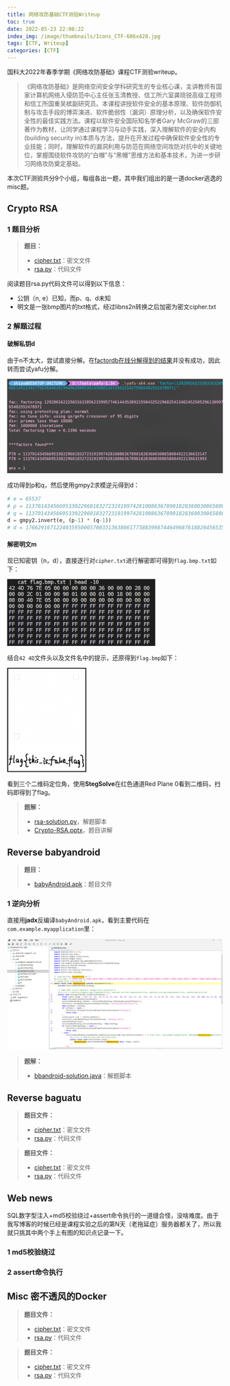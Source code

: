 ```yaml
---
title: 网络攻防基础CTF测验Writeup
toc: true
date: 2022-05-23 22:08:22
index_img: /image/thumbnails/Icons_CTF-686x428.jpg
tags: [CTF, Writeup]
categories: [CTF]
---
```


国科大2022年春季学期《网络攻防基础》课程CTF测验writeup。

<!--more-->

> 《网络攻防基础》是网络空间安全学科研究生的专业核心课，主讲教师有国家计算机网络入侵防范中心主任张玉清教授、信工所六室龚晓锐高级工程师和信工所国重吴槟副研究员。本课程讲授软件安全的基本原理、软件防御机制与攻击手段的博弈演进、软件脆弱性（漏洞）原理分析，以及确保软件安全性的最佳实践方法。课程以软件安全国际知名学者Gary McGraw的三部著作为教材，让同学通过课程学习与动手实践，深入理解软件的安全内构(building security in)本质与方法，提升在开发过程中确保软件安全性的专业技能；同时，理解软件的漏洞利用与防范在网络空间攻防对抗中的关键地位，掌握围绕软件攻防的“白帽”与“黑帽”思维方法和基本技术，为进一步研习网络攻防奠定基础。

本次CTF测验共分9个小组，每组各出一题，其中我们组出的是一道docker逃逸的misc题。

## Crypto RSA

### 1 题目分析

> **题目：**
>
> - [cipher.txt](/download/course-CTF/cipher.txt)：密文文件
> - [rsa.py](/download/course-CTF/rsa.py)：代码文件

阅读题目rsa.py代码文件可以得到以下信息：

- 公钥（n, e）已知，而p、q、d未知
- 明文是一张bmp图片的txt格式，经过libns2n转换之后加密为密文cipher.txt

### 2 解题过程

#### 破解私钥d

由于n不太大，尝试直接分解。在[factordb在线分解得到的结果](http://www.factordb.com/index.php?query=12928016222583163285621599577461443538921550432522968254134024525052961389976575215720661492239277563694030199496398953014500031012932214275965402552478971)并没有成功，因此转而尝试yafu分解。

<img src="https://raw.githubusercontent.com/QGrain/picgo-bed/main/figure-2022/202206232242645.png" style="zoom: 50%;" />

成功得到p和q，然后使用gmpy2求模逆元得到d：

```python
# e = 65537
# p = 113701434566953302296018327231919974281008636789018283600308658084922136632147
# q = 113701434566953302296018327231919974281008636789018283600308658084922136631993
d = gmpy2.invert(e, (p-1) * (q-1))
# d = 1766291671224035950065700331363806177388399874464968761882845653559427747468578334624297389288081148192811346008992354282683301619956371502784830383326817
```

#### 解密明文m

现已知密钥（n，d），直接逐行对`cipher.txt`进行解密即可得到`flag.bmp.txt`如下：

<img src="https://raw.githubusercontent.com/QGrain/picgo-bed/main/figure-2022/202206232254070.png" style="zoom:70%;" />

结合`42 4D`文件头以及文件名中的提示，还原得到`flag.bmp`如下：

<img src="https://raw.githubusercontent.com/QGrain/picgo-bed/main/figure-2022/202206232257469.png" style="zoom:60%;" />

看到三个二维码定位角，使用**StegSolve**在红色通道Red Plane 0看到二维码，扫码即得到了flag。

> **题解：**
>
> - [rsa-solution.py](/download/course-CTF/rsa-solution.py)，解题脚本
> - [Crypto-RSA.pptx](/download/course-CTF/Crypto-RSA.pptx)，题目讲解

## Reverse babyandroid

> **题目：**
>
> - [babyAndroid.apk](/download/course-CTF/babyAndroid.apk)：题目文件

### 1 逆向分析

直接用**jadx**反编译`babyAndroid.apk`，看到主要代码在`com.example.myapplication`里：

<img src="https://raw.githubusercontent.com/QGrain/picgo-bed/main/figure-2022/202206252334586.png"/>





> **题解：**
>
> - [bbandroid-solution.java](/download/course-CTF/bbandroid-solution.java)：解题脚本

## Reverse baguatu

> **题目文件：**
>
> - [cipher.txt](/download/course-CTF/cipher.txt)：密文文件
> - [rsa.py](/download/course-CTF/rsa.py)：代码文件





> **题目文件：**
>
> - [cipher.txt](/download/course-CTF/cipher.txt)：密文文件
> - [rsa.py](/download/course-CTF/rsa.py)：代码文件



## Web news

SQL数字型注入+md5校验绕过+assert命令执行的一道缝合怪，没啥难度。由于我写博客的时候已经是课程实验之后的第N天（老拖延症）服务器都关了，所以我就只挑其中两个手上有图的知识点记录一下。

### 1 md5校验绕过



### 2 assert命令执行



## Misc 密不透风的Docker

> **题目文件：**
>
> - [cipher.txt](/download/course-CTF/cipher.txt)：密文文件
> - [rsa.py](/download/course-CTF/rsa.py)：代码文件





> **题目文件：**
>
> - [cipher.txt](/download/course-CTF/cipher.txt)：密文文件
> - [rsa.py](/download/course-CTF/rsa.py)：代码文件

